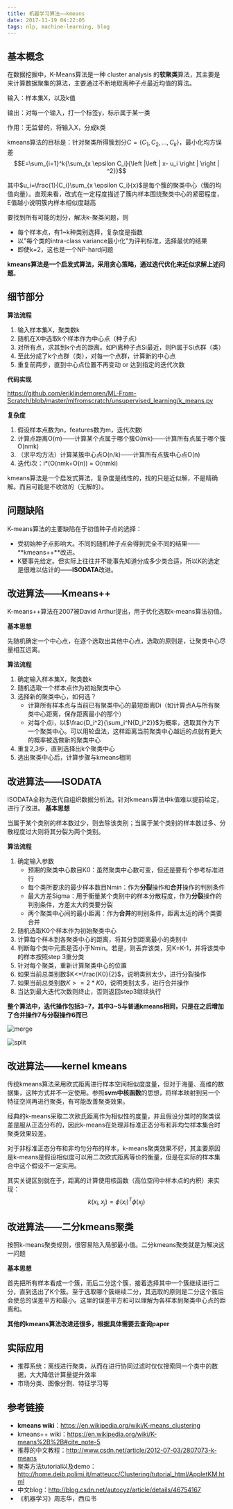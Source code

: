 ```yaml
---
title: 机器学习算法——kmeans
date: 2017-11-19 04:22:05
tags: nlp, machine-learning, blog
---
```


## 基本概念
在数据挖掘中，K-Means算法是一种 cluster analysis 的**软聚类**算法，其主要是来计算数据聚集的算法，主要通过不断地取离种子点最近均值的算法。

输入：样本集X，以及k值

输出：对每一个输入，打一个标签y，标示属于某一类

作用：无监督的，将输入X，分成k类

kmeans算法的目标是：针对聚类所得簇划分$C=\{C_1,C_2,...,C_k\}$，最小化均方误差
$$E=\sum_{i=1}^k{\sum_{x \epsilon  C_i}{\left |\left | x- u_i \right |  \right | ^2}}$$

其中$u_i=\frac{1}{C_i}\sum_{x \epsilon  C_i}{x}$是每个簇的聚类中心（簇的均值向量）。直观来看，改式在一定程度描述了簇内样本围绕聚类中心的紧密程度，E值越小说明簇内样本相似度越高

<!--more-->


要找到所有可能的划分，解决k-聚类问题，则

* 每个样本点，有1~k种类别选择，复杂度是指数
* 以"每个类的intra-class variance最小化"为评判标准，选择最优的结果
* 即使k=2，这也是一个NP-hard问题

**kmeans算法是一个启发式算法，采用贪心策略，通过迭代优化来近似求解上述问题**。

## 细节部分

**算法流程**

1. 输入样本集X，聚类数k
2. 随机在X中选取k个样本作为中心点（种子点）
3. 对所有点，求其到k个点的距离。如Pi离种子点Si最近，则Pi属于Si点群（类）
4. 至此分成了k个点群（类），对每一个点群，计算新的中心点
5. 重复前两步，直到中心点位置不再变动 or 达到指定的迭代次数

**代码实现**

https://github.com/eriklindernoren/ML-From-Scratch/blob/master/mlfromscratch/unsupervised_learning/k_means.py

**复杂度**

1. 假设样本点数为n，features数为m，迭代次数i
2. 计算点距离O(m)——计算某个点属于哪个簇O(mk)——计算所有点属于哪个簇O(nmk)
3. （求平均方法）计算某簇中心点O(n/k)——计算所有点簇中心点O(n)
4. 迭代i次：i*(O(nmk+O(n)) = O(nmki)



kmeans算法是一个启发式算法，复杂度是线性的，找的只是近似解，不是精确解。而且可能是不收敛的（无解的）。



## 问题缺陷
K-means算法的主要缺陷在于初值种子点的选择：

* 受初始种子点影响大。不同的随机种子点会得到完全不同的结果——**kmeans++**改进。
* K要事先给定。但实际上往往并不能事先知道分成多少类合适，所以K的选定是很难以估计的——**ISODATA**改进。



## 改进算法——Kmeans++

K-means++算法在2007被David Arthur提出，用于优化选取k-means算法初值。

**基本思想**

先随机确定一个中心点，在逐个选取出其他中心点，选取的原则是，让聚类中心尽量相互远离。

**算法流程**

1. 确定输入样本集X，聚类数k
2. 随机选取一个样本点作为初始聚类中心
3. 选择新的聚类中心，如何选？
	* 计算所有样本点与当前已有聚类中心的最短距离Di（如计算点A与所有聚类中心距离，保存距离最小的那个）
	* 对每个点i，以$\frac{D_i^2}{\sum_i^N{D_i^2}}$为概率，选取其作为下一个聚类中心。可以用轮盘法，这样距离当前聚类中心越远的点就有更大的概率被选做新的聚类中心
4. 重复2,3步，直到选择出k个聚类中心
5. 选出聚类中心后，计算步骤与kmeans相同

## 改进算法——ISODATA

ISODATA全称为迭代自组织数据分析法。针对kmeans算法中k值难以提前给定，进行了改进。
**基本思想**

当属于某个类别的样本数过少，则去除该类别；当属于某个类别的样本数过多、分散程度过大则将其分裂为两个类别。

**算法流程**

1. 确定输入参数
	* 预期的聚类中心数目K0：虽然聚类中心数可变，但还是要有个参考标准进行
	* 每个类所要求的最少样本数目Nmin：作为**分裂**操作和**合并**操作的判别条件
	* 最大方差Sigma：用于衡量某个类别中的样本分散程度，作为**分裂**操作的判别条件，方差太大的类要分裂
	* 两个聚类中心间的最小距离：作为**合并**的判别条件，距离太近的两个类要合并
2. 随机选取K0个样本作为初始聚类中心
3. 计算每个样本到各聚类中心的距离，将其分到距离最小的类别中
4. 判断每个类中元素是否小于Nmin。若是，则丢弃该类，另K=K-1，并将该类中的样本按照step 3重分类
5. 针对每个聚类，重新计算聚类中心的位置
6. 如果当前总类别数$K<=\frac{K0}{2}$，说明类别太少，进行分裂操作
7. 如果当前总类别数$K>=2*K0$，说明类别太多，进行合并操作
8. 当达到最大迭代次数则终止，否则返回step3继续执行

**整个算法中，迭代操作包括3~7，其中3~5与普通kmeans相同，只是在之后增加了合并操作7与分裂操作6而已**

![merge](merge.png)

![split](split.png)


## 改进算法——kernel kmeans

传统kmeans算法采用欧式距离进行样本空间相似度度量，但对于海量、高维的数据集，这种方式并不一定使用。参照**svm中核函数**的思想，将样本映射到另一个特征空间再进行聚类，有可能改善聚类效果。


经典的k-means采取二次欧氏距离作为相似性的度量，并且假设分类时的聚类误差是服从正态分布的，因此k-means在处理非标准正态分布和非均匀样本集合时聚类效果较差。

对于非标准正态分布和非均匀分布的样本，k-means聚类效果不好，其主要原因是k-means是假设相似度可以用二次欧式距离等价的衡量，但是在实际的样本集合中这个假设不一定实用。

其实关键区别就在于，距离的计算使用核函数（高位空间中样本点的内积）来实现：
$$k(x_i, x_j) = \phi (x_i)^T \phi (x_j)$$

## 改进算法——二分kmeans聚类

按照k-means聚类规则，很容易陷入局部最小值。二分kmeans聚类就是为解决这一问题

**基本思想**

首先把所有样本看成一个簇，而后二分这个簇，接着选择其中一个簇继续进行二分，直到选出了K个簇。至于选取哪个簇继续二分，其选取的原则是二分这个簇后会使总的误差平方和最小。这里的误差平方和可以理解为各样本到聚类中心点的距离和。

**其他的kmeans算法改进还很多，根据具体需要去查询paper**

## 实际应用

* 推荐系统：离线进行聚类，从而在进行协同过滤时仅仅搜索同一个类中的数据，大大降低计算量提升效率
* 市场分类、图像分割、特征学习等

## 参考链接

* **kmeans wiki**：https://en.wikipedia.org/wiki/K-means_clustering
* kmeans++ wiki：https://en.wikipedia.org/wiki/K-means%2B%2B#cite_note-5
* 推荐的中文教程：http://www.csdn.net/article/2012-07-03/2807073-k-means
* 聚类方法tutorial以及demo：http://home.deib.polimi.it/matteucc/Clustering/tutorial_html/AppletKM.html
* 中文blog：http://blog.csdn.net/autocyz/article/details/46754167
* 《机器学习》周志华，西瓜书




